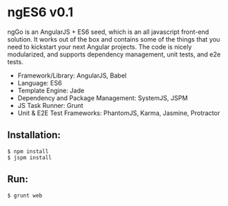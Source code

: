 ngES6 v0.1
====================

ngGo is an AngularJS + ES6 seed, which is an all javascript front-end solution. It works out of the box and contains some of the things that you need to kickstart your next Angular projects. The code is nicely modularized, and supports dependency management, unit tests, and e2e tests.

+ Framework/Library: AngularJS, Babel
+ Language: ES6
+ Template Engine: Jade
+ Dependency and Package Management: SystemJS, JSPM
+ JS Task Runner: Grunt
+ Unit & E2E Test Frameworks: PhantomJS, Karma, Jasmine, Protractor


Installation:
-----------------

<code>$ npm install</code><br>
<code>$ jspm install</code>


Run:
-----------------

<code>$ grunt web</code>
